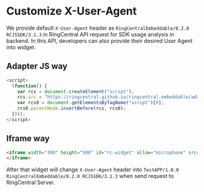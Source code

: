 # Customize X-User-Agent

We provide default `X-User-Agent` header as `RingCentralEmbeddable/0.2.0 RCJSSDK/3.1.3` in RingCentral API request for SDK usage analysis in backend. In this API, developers can also provide their desired User Agent into widget.

## Adapter JS way

```js
<script>
  (function() {
    var rcs = document.createElement("script");
    rcs.src = "https://ringcentral.github.io/ringcentral-embeddable/adapter.js?userAgent=TestAPP/1.0.0";
    var rcs0 = document.getElementsByTagName("script")[0];
    rcs0.parentNode.insertBefore(rcs, rcs0);
  })();
</script>
```

## Iframe way

```html
<iframe width="300" height="500" id="rc-widget" allow="microphone" src="https://ringcentral.github.io/ringcentral-embeddable/app.html?userAgent=TestAPP/1.0.0">
</iframe>
```

After that widget will change `X-User-Agent` header into `TestAPP/1.0.0 RingCentralEmbeddable/0.2.0 RCJSSDK/3.1.3` when send request to RingCentral Server.
